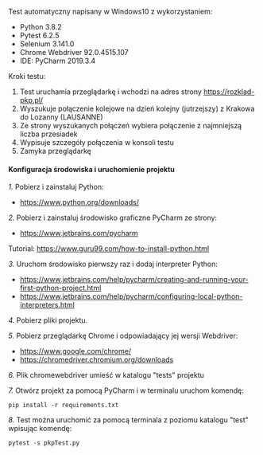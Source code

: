 Test automatyczny napisany w Windows10 z wykorzystaniem:
- Python 3.8.2
- Pytest 6.2.5
- Selenium 3.141.0
- Chrome Webdriver 92.0.4515.107
- IDE: PyCharm 2019.3.4

Kroki testu:
1. Test uruchamia przeglądarkę i wchodzi na adres strony https://rozklad-pkp.pl/
2. Wyszukuje połączenie kolejowe na dzień kolejny (jutrzejszy) z Krakowa do Lozanny (LAUSANNE)
3. Ze strony wyszukanych połączeń wybiera połączenie z najmniejszą liczba przesiadek
4. Wypisuje szczegóły połączenia w konsoli testu
5. Zamyka przeglądarkę


#### <b>Konfiguracja środowiska i uruchomienie projektu</b>

_1._ Pobierz i zainstaluj Python:
- https://www.python.org/downloads/
    
_2._ Pobierz i zainstaluj środowisko graficzne PyCharm ze strony:
- https://www.jetbrains.com/pycharm

Tutorial: https://www.guru99.com/how-to-install-python.html

_3._ Uruchom środowisko pierwszy raz i dodaj interpreter Python:
- https://www.jetbrains.com/help/pycharm/creating-and-running-your-first-python-project.html
- https://www.jetbrains.com/help/pycharm/configuring-local-python-interpreters.html

_4._ Pobierz pliki projektu.

_5._ Pobierz przeglądarkę Chrome i odpowiadający jej wersji Webdriver:
- https://www.google.com/chrome/
- https://chromedriver.chromium.org/downloads
    
_6._ Plik chromewebdriver umieść w katalogu "tests" projektu
    
_7._ Otwórz projekt za pomocą PyCharm i w terminalu uruchom komendę:
<pre><code>pip install -r requirements.txt</code></pre>

_8._ Test można uruchomić za pomocą terminala z poziomu katalogu "test" wpisując komendę:
<pre><code>pytest -s pkpTest.py</code></pre>
